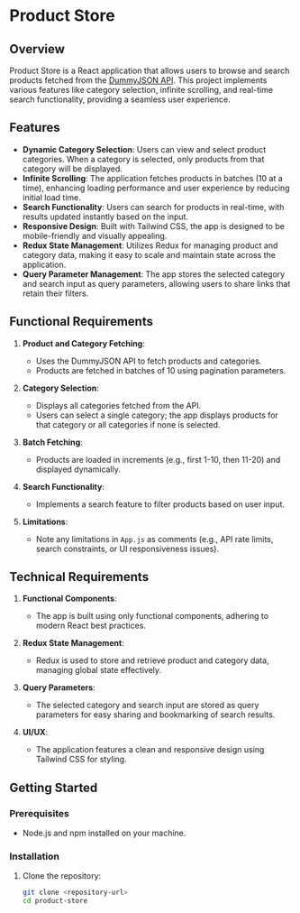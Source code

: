 # Product Store

## Overview

Product Store is a React application that allows users to browse and search products fetched from the [DummyJSON API](https://dummyjson.com). This project implements various features like category selection, infinite scrolling, and real-time search functionality, providing a seamless user experience.

## Features

- **Dynamic Category Selection**: Users can view and select product categories. When a category is selected, only products from that category will be displayed.
- **Infinite Scrolling**: The application fetches products in batches (10 at a time), enhancing loading performance and user experience by reducing initial load time.
- **Search Functionality**: Users can search for products in real-time, with results updated instantly based on the input.
- **Responsive Design**: Built with Tailwind CSS, the app is designed to be mobile-friendly and visually appealing.
- **Redux State Management**: Utilizes Redux for managing product and category data, making it easy to scale and maintain state across the application.
- **Query Parameter Management**: The app stores the selected category and search input as query parameters, allowing users to share links that retain their filters.

## Functional Requirements

1. **Product and Category Fetching**:
   - Uses the DummyJSON API to fetch products and categories.
   - Products are fetched in batches of 10 using pagination parameters.

2. **Category Selection**:
   - Displays all categories fetched from the API.
   - Users can select a single category; the app displays products for that category or all categories if none is selected.

3. **Batch Fetching**:
   - Products are loaded in increments (e.g., first 1-10, then 11-20) and displayed dynamically.

4. **Search Functionality**:
   - Implements a search feature to filter products based on user input.

5. **Limitations**:
   - Note any limitations in `App.js` as comments (e.g., API rate limits, search constraints, or UI responsiveness issues).

## Technical Requirements

1. **Functional Components**:
   - The app is built using only functional components, adhering to modern React best practices.

2. **Redux State Management**:
   - Redux is used to store and retrieve product and category data, managing global state effectively.

3. **Query Parameters**:
   - The selected category and search input are stored as query parameters for easy sharing and bookmarking of search results.

4. **UI/UX**:
   - The application features a clean and responsive design using Tailwind CSS for styling.

## Getting Started

### Prerequisites

- Node.js and npm installed on your machine.

### Installation

1. Clone the repository:
   ```bash
   git clone <repository-url>
   cd product-store

